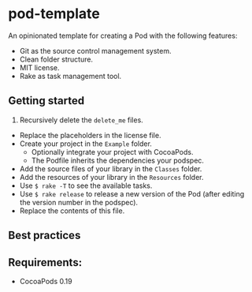 pod-template
============

An opinionated template for creating a Pod with the following features:

- Git as the source control management system.
- Clean folder structure.
- MIT license.
- Rake as task management tool.

## Getting started

1. Recursively delete the `delete_me` files.
- Replace the placeholders in the license file.
- Create your project in the `Example` folder.
   - Optionally integrate your project with CocoaPods.
   - The Podfile inherits the dependencies your podspec.
- Add the source files of your library in the `Classes` folder.
- Add the resources of your library in the `Resources` folder.
- Use `$ rake -T` to see the available tasks.
- Use `$ rake release` to release a new version of the Pod (after editing the
  version number in the podspec).
- Replace the contents of this file.

## Best practices

## Requirements:

- CocoaPods 0.19
